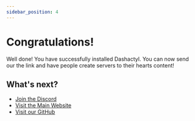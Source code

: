 ```yaml
---
sidebar_position: 4
---
```


# Congratulations!
Well done! You have successfully installed Dashactyl. You can now send our the link and have people create servers to their hearts content!

## What's next?
- [Join the Discord](https://discord.gg/nDxrPWh8pk)
- [Visit the Main Website](https://votion.dev)
- [Visit our GitHub](https://github.com/Votion-Development)
